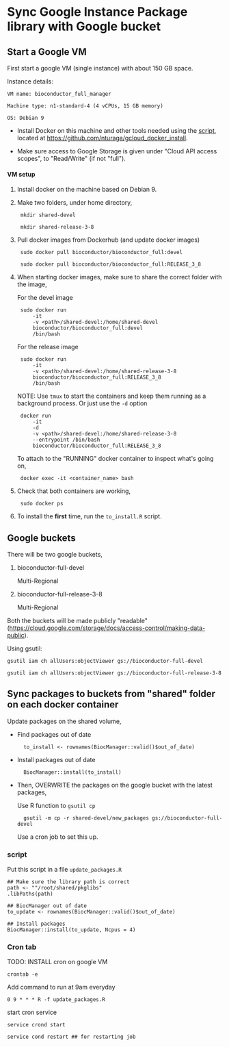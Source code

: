 # Sync Google Instance Package library with Google bucket

## Start a Google VM


First start a google VM (single instance) with about 150 GB space.

Instance details:

	VM name: bioconductor_full_manager
	
	Machine type: n1-standard-4 (4 vCPUs, 15 GB memory)

	OS: Debian 9
	
* Install Docker on this machine and other tools needed using the
[script](https://github.com/nturaga/gcloud_docker_install/blob/master/docker_install.sh),
located at https://github.com/nturaga/gcloud_docker_install.

* Make sure access to Google Storage is given under "Cloud API access
  scopes", to "Read/Write" (if not "full").
	

#### VM setup

1. Install docker on the machine based on Debian 9.

2. Make two folders, under home directory, 

		mkdir shared-devel
		
		mkdir shared-release-3-8

3. Pull docker images from Dockerhub (and update docker images)

		sudo docker pull bioconductor/bioconductor_full:devel 
		
		sudo docker pull bioconductor/bioconductor_full:RELEASE_3_8
		
4. When starting docker images, make sure to share the correct folder
   with the image,
      
   For the devel image
   
		sudo docker run 
			-it 
			-v <path>/shared-devel:/home/shared-devel 
			bioconductor/bioconductor_full:devel 
			/bin/bash
			
			
   For the release image
   
		sudo docker run 
			-it 
			-v <path>/shared-devel:/home/shared-release-3-8 
			bioconductor/bioconductor_full:RELEASE_3_8
			/bin/bash


   NOTE: Use `tmux` to start the containers and keep them running as a
   background process. Or just use the `-d` option
   
		docker run 
			-it 
			-d 
			-v <path>/shared-devel:/home/shared-release-3-8 
			--entrypoint /bin/bash 
			bioconductor/bioconductor_full:RELEASE_3_8

	To attach to the "RUNNING" docker container to inspect what's going on,
	
		docker exec -it <container_name> bash


5. Check that both containers are working,

		sudo docker ps
		
6. To install the **first** time, run the `to_install.R` script.


## Google buckets

There will be two google buckets,

1. bioconductor-full-devel

	Multi-Regional

2. bioconductor-full-release-3-8

	Multi-Regional


Both the buckets will be made publicly "readable"
(https://cloud.google.com/storage/docs/access-control/making-data-public).

Using gsutil:

	gsutil iam ch allUsers:objectViewer gs://bioconductor-full-devel
	
	gsutil iam ch allUsers:objectViewer gs://bioconductor-full-release-3-8
	

## Sync packages to buckets from "shared" folder on each docker container


Update packages on the shared volume,

* Find packages out of date

		to_install <- rownames(BiocManager::valid()$out_of_date)
		
* Install packages out of date

		BiocManager::install(to_install)
		
* Then, OVERWRITE the packages on the google bucket with the latest
  packages,
  
  Use R function to `gsutil cp`
  
		gsutil -m cp -r shared-devel/new_packages gs://bioconductor-full-devel

  Use a cron job to set this up.


### script

Put this script in a file `update_packages.R`

```{r}
## Make sure the library path is correct
path <- ""/root/shared/pkglibs"
.libPaths(path)

## BiocManager out of date
to_update <- rownames(BiocManager::valid()$out_of_date)

## Install packages
BiocManager::install(to_update, Ncpus = 4)
```


### Cron tab

TODO: INSTALL cron on google VM

```
crontab -e
```

Add command to run at 9am everyday

```
0 9 * * * R -f update_packages.R
```

start cron service

```
service crond start

service cond restart ## for restarting job
```
